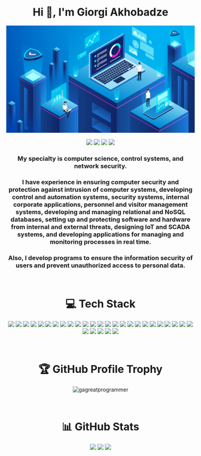 <h1 align="center">
    Hi 👋, I'm Giorgi Akhobadze
</h1>

![Image](https://raw.githubusercontent.com/GAGreatProgrammer/GAGreatProgrammer/main/Image.jpg)

<p align="center">
<a href="https://digitalsecuritylab.blogspot.com"><img src="https://img.shields.io/badge/Website-brightgreen?style=for-the-badge&logo=About.me&logoColor=white"></a>
<a href="https://dev.to/gagreatprogrammer"><img src="https://img.shields.io/badge/dev.to-0A0A0A?style=for-the-badge&logo=devdotto&logoColor=white"></a>
<a href="https://www.instagram.com/greatprogrammer.expert"><img src="https://img.shields.io/badge/Instagram-E4405F?style=for-the-badge&logo=instagram&logoColor=white"></a>
<a href="https://dribbble.com/GreatProgrammer"><img src="https://img.shields.io/badge/Dribbble-EA4C89?style=for-the-badge&logo=dribbble&logoColor=white"></a>

</p>

<h3 align="center">My specialty is computer science, control systems, and network security.</h3>

<h3 align="center">I have experience in ensuring computer security and protection against intrusion of computer systems, developing control and automation systems, security systems, internal corporate applications, personnel and visitor management systems, developing and managing relational and NoSQL databases, setting up and protecting software and hardware from internal and external threats, designing IoT and SCADA systems, and developing applications for managing and monitoring processes in real time.</h3>

<h3 align="center">Also, I develop programs to ensure the information security of users and prevent unauthorized access to personal data.</h3>

<br>

<h1 align="center">💻 Tech Stack</h1>

<p align="center">
<img src="https://img.shields.io/badge/c%23-%23239120.svg?style=for-the-badge&logo=c-sharp&logoColor=white"/>
<img src="https://img.shields.io/badge/python-3670A0?style=for-the-badge&logo=python&logoColor=ffdd54"/>
<img src="https://img.shields.io/badge/c++-%2300599C.svg?style=for-the-badge&logo=c%2B%2B&logoColor=white"/>
<img src="https://img.shields.io/badge/.NET-5C2D91?style=for-the-badge&logo=.net&logoColor=white"/>
<img src="https://img.shields.io/badge/Microsoft%20SQL%20Sever-CC2927?style=for-the-badge&logo=microsoft%20sql%20server&logoColor=white"/>
<img src="https://img.shields.io/badge/Microsoft_Access-A4373A?style=for-the-badge&logo=microsoft-access&logoColor=white"/>
<img src="https://img.shields.io/badge/mysql-%2300f.svg?style=for-the-badge&logo=mysql&logoColor=white"/>
<img src="https://img.shields.io/badge/sqlite-%2307405e.svg?style=for-the-badge&logo=sqlite&logoColor=white"/>
<img src="https://img.shields.io/badge/MongoDB-%234ea94b.svg?style=for-the-badge&logo=mongodb&logoColor=white"/>
<img src="https://img.shields.io/badge/firebase-%23039BE5.svg?style=for-the-badge&logo=firebase"/>
<img src="https://img.shields.io/badge/InfluxDB-22ADF6?style=for-the-badge&logo=InfluxDB&logoColor=white"/>
<img src="https://img.shields.io/badge/azure-%230072C6.svg?style=for-the-badge&logo=azure-devops&logoColor=white"/>
<img src="https://img.shields.io/badge/Google%20Cloud-%234285F4.svg?style=for-the-badge&logo=google-cloud&logoColor=white"/>
<img src="https://img.shields.io/badge/Git-fc6d26?style=for-the-badge&logo=git&logoColor=white"/>
<img src="https://img.shields.io/badge/GitHub-%23121011.svg?style=for-the-badge&logo=github&logoColor=white"/>
<img src="https://img.shields.io/badge/Microsoft_Office-D83B01?style=for-the-badge&logo=microsoft-office&logoColor=white"/>
<img src="https://img.shields.io/badge/adobephotoshop-%2331A8FF.svg?style=for-the-badge&logo=adobephotoshop&logoColor=white"/>
<img src="https://img.shields.io/badge/adobeillustrator-%23FF9A00.svg?style=for-the-badge&logo=adobeillustrator&logoColor=white"/>
<img src="https://img.shields.io/badge/Adobe%20Lightroom-31A8FF.svg?style=for-the-badge&logo=Adobe%20Lightroom&logoColor=white"/>
<img src="https://img.shields.io/badge/Adobe%20XD-470137?style=for-the-badge&logo=Adobe%20XD&logoColor=#FF61F6"/>
<img src="https://img.shields.io/badge/figma-%23F24E1E.svg?style=for-the-badge&logo=figma&logoColor=white"/>
<img src="https://img.shields.io/badge/Visual_Studio-5C2D91?style=for-the-badge&logo=visual%20studio&logoColor=white"/>
<img src="https://img.shields.io/badge/Visual_Studio_Code-0078D4?style=for-the-badge&logo=visual%20studio%20code&logoColor=white"/>
<img src="https://img.shields.io/badge/-Arduino-00979D?style=for-the-badge&logo=Arduino&logoColor=white"/>
<img src="https://img.shields.io/badge/espressif-E7352C?style=for-the-badge&logo=espressif&logoColor=white"/>
<img src="https://img.shields.io/badge/adafruit-000000?style=for-the-badge&logo=adafruit&logoColor=white"/>
<img src="https://img.shields.io/badge/Raspberry%20Pi-A22846?style=for-the-badge&logo=Raspberry%20Pi&logoColor=white"/>
<img src="https://img.shields.io/badge/Windows-0078D6?style=for-the-badge&logo=windows&logoColor=white"/>
<img src="https://img.shields.io/badge/Linux-FCC624?style=for-the-badge&logo=linux&logoColor=black"/>
<img src="https://img.shields.io/badge/Kali_Linux-557C94?style=for-the-badge&logo=kali-linux&logoColor=white"/>
</p>

<br>

<h1 align="center">🏆 GitHub Profile Trophy</h1>

<p align="center"><img src="https://github-profile-trophy.vercel.app/?username=gagreatprogrammer&theme=gitdimmed&column=-1" alt="gagreatprogrammer" /></a> </p>

<br>

<h1 align="center">📊 GitHub Stats</h1>

<p align = "center">
  <img height=195 src = "https://github-readme-stats.vercel.app/api?username=GAGreatProgrammer&theme=dark&hide_border=false&rank_icon=github&text_color=ffffff&show_icons=true&include_all_commits=false&count_private=false&hide_rank=true">
  <img height=195 src = "https://github-readme-stats.vercel.app/api/top-langs/?username=GAGreatProgrammer&theme=dark&hide_border=false&include_all_commits=false&count_private=false">
  <img height=195 src = "https://github-readme-streak-stats.herokuapp.com/?user=GAGreatProgrammer&theme=dark&hide_border=false">
</p>
